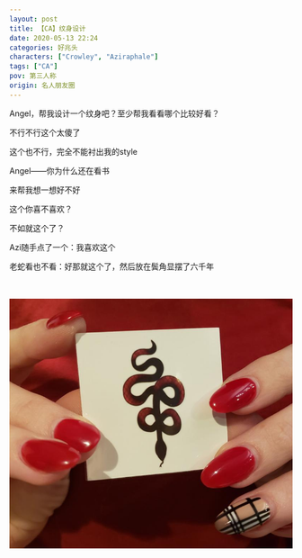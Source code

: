 ```yaml
---
layout: post
title: 【CA】纹身设计
date: 2020-05-13 22:24
categories: 好兆头
characters: ["Crowley", "Aziraphale"]
tags: ["CA"]
pov: 第三人称
origin: 名人朋友圈
---
```


Angel，帮我设计一个纹身吧？至少帮我看看哪个比较好看？



不行不行这个太傻了

这个也不行，完全不能衬出我的style



Angel——你为什么还在看书

来帮我想一想好不好



这个你喜不喜欢？

不如就这个了？



Azi随手点了一个：我喜欢这个

老蛇看也不看：好那就这个了，然后放在鬓角显摆了六千年

<br><br>
![](https://raw.githubusercontent.com/junesirius/junesirius.github.io/master/assets/images/mrpyq/2020-05-13-CA-Tattoo-design.jpg)
